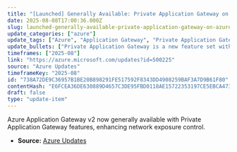 ```yaml
---
title: "[Launched] Generally Available: Private Application Gateway on Azure Application Gateway v2"
date: 2025-08-08T17:00:36.000Z
slug: launched-generally-available-private-application-gateway-on-azure-application-gateway-v2
update_categories: ["azure"]
update_tags: ["Azure", "Application Gateway", "Private Application Gateway", "General Availability"]
update_bullets: ["Private Application Gateway is a new feature set within Application Gateway v2 SKU.", "These capabilities provide enhanced control over network exposure for applications.", "The feature is now generally available for production use."]
timeframes: ["2025-08"]
link: "https://azure.microsoft.com/updates?id=500225"
source: "Azure Updates"
timeframeKey: "2025-08"
id: "738A72DE9C36957B1BE20B898291FE517592F8343DD4908259BAF3A7D9B61F80"
contentHash: "E6FCEA36DE630889D4657C3DE95FBD0118AE15722353197CE5EBCA47318A3B1A"
draft: false
type: "update-item"
---
```


Azure Application Gateway v2 now generally available with Private Application Gateway features, enhancing network exposure control.

- **Source:** [Azure Updates](https://azure.microsoft.com/updates?id=500225)
